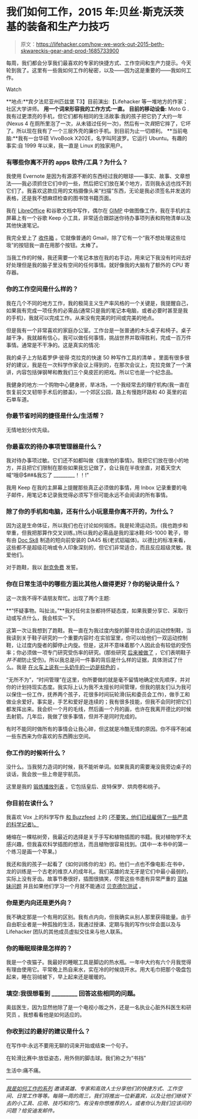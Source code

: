 # 我们如何工作，2015 年:贝丝·斯克沃茨基的装备和生产力技巧

> 原文：<https://lifehacker.com/how-we-work-out-2015-beth-skwareckis-gear-and-prod-1685733900>

每周，我们都会分享我们最喜欢的专家的快捷方式、工作空间和生产力提示。今天轮到我了。这里有一些我如何工作的秘密，以及——因为这是重要的——我如何工作。

Watch

**地点:**宾夕法尼亚州匹兹堡
T3】目前演出:【Lifehacker 等一堆地方的作家；社区大学讲师。
**用一个词来形容我的工作方式:**一直**。**
**目前的移动设备:** Moto G .我有过更漂亮的手机，但它们都有相同的生活故事:我的孩子把它扔了大约一年(Nexus 4 在厕所里泡了一次，从未错过任何一次)，然后有一次*我*把它摔了，它坏了。所以现在我有了一个三层外壳的廉价手机。到目前为止一切顺利。
**当前电脑:**我有一台华硕 VivoBook X202E，名字叫阿波罗。它运行 Ubuntu。有趣的事实:自 1999 年以来，我一直是 Linux 的独家用户。

### 有哪些你离不开的 apps 软件/工具？为什么？

我使用 Evernote 是因为有源源不断的东西经过我的眼球——事实、故事、文章想法——我必须抓住它们中的一些，然后把它们放在某个地方，否则我永远也找不到它们了。我喜欢这款应用的文档摄像头来“扫描”东西，无论是我必须签名并发送的表格，还是我不想麻烦检查的图书馆书籍页面。

我在 [LibreOffice](http://www.libreoffice.org/) 和谷歌文档中写作，偶尔在 [GIMP](http://www.gimp.org/) 中做图像工作，我在手机的主屏幕上有一个谷歌 Keep 小工具，非常适合跟踪迷你待办事项列表和购物清单以及其他快速笔记。

我完全爱上了 [收件箱](https://lifehacker.com/how-googles-new-inbox-works-and-changes-how-you-approa-1652303148) 。它就像普通的 Gmail，除了它有一个“我不想处理这些垃圾”的按钮我一直在用那个按钮。太棒了。

当我工作的时候，我还需要一个笔记本放在我的右手边，用来记下我没有时间去好好处理但是我的脑子里没有空间的任何事情。就好像我的大脑有了额外的 CPU 寄存器。

### 你的工作空间是什么样的？

我在几个不同的地方工作，我的极简主义生产率风格的一个关键是，我提醒自己，如果我有完成一项任务的必需品(通常只是我的笔记本电脑，或者必要时甚至是我的手机)，我就可以完成工作。从来没有完美的时间或完美的地点。

但是我有一个非常喜欢的家庭办公室。工作台是一张普通的木头桌子和椅子。桌子越干净，我就越有信心，我可以做任何事情，挑战世界并取得胜利，完成一百万件事情。通常是不干净的。这是真实的情况:

我的桌子上方贴着罗伊·彼得·克拉克的快速 50 种写作工具的清单 。里面有很多很好的建议，我是在一次科学作家会议上得到的，在那次会议上，克拉克做了一个演讲，内容包括弹钢琴和教我们三个臭皮匠的把戏。所以它也是一个纪念品。

我健身的地方:一个购物中心健身房，旱冰场，一个我经常去的理疗机构(我一直在恢复前交叉韧带手术后的膝盖)，一个郊区公园，路上有慢跑环路和 40 英里的岩石单车道。

### 你最节省时间的捷径是什么/生活帮？

无情地划分优先级。

### 你最喜欢的待办事项管理器是什么？

我对待办事项过敏。它们还不如都叫做《我害怕的事情》。我把它们放在很小的地方，并且把它们限制在那些如果我忘记做了，会让我在半夜坐直，对着天空大喊“哦@$##&我忘了 _________！！!"

我用 Keep 在我的主屏幕上提醒那些真正必须做的事情，用 Inbox 记录重要的电子邮件，用笔记本记录我觉得必须写下但可能永远不会阅读的所有事情。

### 除了你的手机和电脑，还有什么小玩意是你离不开的，为什么？

因为这是生命体征，所以我们也在讨论如何锻炼。我是轮滑运动员。(我也跑步和举重，但我把那算作交叉训练。)所以我的必需品是我的溜冰鞋:RS-1000 靴子，带有由 [Doc Sk8](http://www.skatelogforum.com/forums/forumdisplay.php?f=44) 制造的短向前安装的 DA45 板(老式铝磁体)。以德比的标准来看，这些都不是超级花哨或令人印象深刻的，但它们非常适合，而且反应超级灵敏。我爱他们。

对于跑鞋，我以 [耐克免费](http://sneakerreport.com/news/the-complete-performance-history-of-the-nike-free/2/) 发誓。

### 你在日常生活中的哪些方面比其他人做得更好？你的秘诀是什么？

这一次我不得不请朋友帮忙。出现了两个主题:

**“怀疑事物。叫扯淡。”**我对任何主张都持怀疑态度，如果我要分享它、采取行动或写点什么，我会核实一下。

这第一次让我想到了跑鞋。我一直在为我过度内旋的脚寻找合适的运动控制鞋，当我读到关于鞋子研究的一个重要内容时:在实验室里，你可以给他们一双运动控制鞋，让过度内旋者的脚停止内旋。但是，这并不意味着那个人因此会有较低的受伤率；你必须做一项专门研究受伤率的研究。(那些研究 [后来被做了](http://lifehacker.com/why-foot-motion-doesnt-contribute-to-running-injuries-593625102) ，它们表明鞋子*并不能*防止受伤)。所以我总是问一件事的背后是什么样的证据，具体测试了什么。我是 [在火车上说有一头奶牛的一边是棕色的](http://www.overcomingbias.com/2007/05/joke.html) 。

“无所不为”，“时间管理”在这里，你所要做的就是毫不留情地确定优先顺序，并对你的计划持现实态度。我实际上认为我不太擅长时间管理，但我的朋友们认为我可以保住一份工作，抚养两个孩子，花很多时间玩轮滑(玩和委员会工作)，做手工和做业余爱好。事实是，手艺和爱好是连续的；我有很多技能，但我不会同时把它们都发挥出来。我会织一个月的毛线，然后画一个月的画，也许在我离开德比的时候去射箭。几年后，我做了很多事情，但并不是同时完成的。

有时不能同时做所有的事情会让我心碎，但这就是冷酷无情的原因。你不得不削减一些东西来为你喜欢的东西腾出空间。

### 你工作的时候听什么？

没什么。当我努力造词的时候，我不能听单词。如果我真的需要淹没我旁边桌子的谈话，我会放一些上帝是宇航员。

这里是我的 [锻炼播放列表](https://play.spotify.com/user/1218543015/playlist/67paBdT0TGWWNn5DStvhrd) 。它包括皇后、皮特保罗、烘肉卷和桃子。

### 你目前在读什么？

我喜欢 Vox 上的科学写作 [和 Buzzfeed](http://www.vox.com/health_and_science) 上的 [(不要笑，他们已经雇佣了一些严肃的科学记者)。](http://www.buzzfeed.com/science)

蜷缩在一棵枯树旁，我最近的选择是关于手写和植物插图的书籍。我对植物学不太感兴趣，但我喜欢科学插图的想法，而且植物很容易找到。(其中一本书中的第一个练习是画一个苹果。)

我还和我的孩子一起看了《如何训练你的龙》的。他们一点也不像电影:在书中，龙的训练是一个古老的维京人的成年礼。我们英雄的龙无牙是它们中最小最弱的，实际上没有牙齿。故事节奏很好，插图很搞笑，尽管这些书患有异常严重的 [蓝妹妹问题](http://tvtropes.org/pmwiki/pmwiki.php/Main/TheSmurfettePrinciple) 并且如果他们学习一个月就不能通过 [贝克德尔测试](http://en.wikipedia.org/wiki/Bechdel_test) 。

### 你是更内向还是更外向？

我不确定那是一个有用的区别。我有点内向，但我确实从别人那里获得能量。由于自由职业者是一种孤独的生活，我通过授课、定期与我的写作伙伴会面以及与 Lifehacker 团队的其他成员虚拟交往来与他人联系。

### 你的睡眠规律是怎样的？

我是一个夜猫子。我最好的睡眠工具是脚边的热水瓶。一年中大约有六个月我觉得有理由使用它。平常晚上热自来水，实在冷的时候烧开水。用大毛巾把那个吸盘包起来，睡在羽绒被下，早上起来还是暖暖的。

### 填空:我很想看到 _________ 回答这些相同的问题。

奥兹医生，因为显然他除了是一个电视小贩之外，还是一名执业心脏外科医生和研究员 。我想看看他是如何适应的。

### 你收到过的最好的建议是什么？

在写作中:永远不要用无聊的词来开始或结束一个句子。

在轮滑比赛中:放低姿态，用外侧的脚击球。我们称之为“书挡”

生活中:痛不痛。

* * *

*[*我是如何工作的系列*](http://lifehacker.com/how-i-work/) *邀请英雄、专家和高效人士分享他们的快捷方式、工作空间、日常工作等等。每隔一周的周三，我们将推出一位新嘉宾，以及让他们继续下去的小工具、应用、技巧和窍门。有没有你想推荐的人，或者你认为我们应该问的问题？给安迪发邮件。**